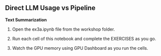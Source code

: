 ## Direct LLM Usage vs Pipeline 

__Text Summarization__

1. Open the ex3a.ipynb file from the workshop folder.

2. Run each cell of this notebook and complete the EXERCISES as you go.

3. Watch the GPU memory using GPU Dashboard as you run the cells.

